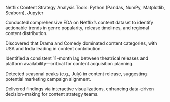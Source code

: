 Netflix Content Strategy Analysis
Tools: Python (Pandas, NumPy, Matplotlib, Seaborn), Jupyter

Conducted comprehensive EDA on Netflix’s content dataset to identify actionable trends in genre popularity, release timelines, and regional content distribution.

Discovered that Drama and Comedy dominated content categories, with USA and India leading in content contribution.

Identified a consistent 11-month lag between theatrical releases and platform availability—critical for content acquisition planning.

Detected seasonal peaks (e.g., July) in content release, suggesting potential marketing campaign alignment.

Delivered findings via interactive visualizations, enhancing data-driven decision-making for content strategy teams.
